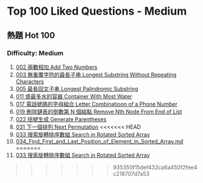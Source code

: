 # Top 100 Liked Questions - Medium
## 熱題 Hot 100

### Difficulty: Medium
001. [002 兩數相加 Add Two Numbers](https://github.com/Kuan-HC/LeetCode/blob/main/Top100LikedQuestions/002_Add_Two_Numbers.md)
002. [003 無重覆字符的最長子串 Longest Substring Without Repeating Characters](https://github.com/Kuan-HC/LeetCode/blob/main/Top100LikedQuestions/003_Longest_Substring_Without_Repeating_Characters.md)
003. [005 最長回文子串 Longest Palindromic Substring](https://github.com/Kuan-HC/LeetCode/blob/main/Top100LikedQuestions/005_Longest_Palindromic_Substring.md)
004. [011 盛最多水的容器 Container With Most Water](https://github.com/Kuan-HC/LeetCode/blob/main/Top100LikedQuestions/011_Container_With_Most_Water.md)
005. [017 電話號碼的字母組合 Letter Combinatioon of a Phone Number](https://github.com/Kuan-HC/LeetCode/blob/main/Top100LikedQuestions/017_Letter_Combinations_of_a_Phone_Number.md)
006. [019 刪除鏈表的倒數第 N 個結點 Remove Nth Node From End of List](https://github.com/Kuan-HC/LeetCode/blob/main/Top100LikedQuestions/019_Remove_Nth_Node_From_End_of_List.md)
007. [022 括號生成 Generate Parentheses](https://github.com/Kuan-HC/LeetCode/blob/main/Top100LikedQuestions/022_Generate_Parentheses.md)
008. [031 下一個排列 Next Permutation](https://github.com/Kuan-HC/LeetCode/blob/main/Top100LikedQuestions/031_Next_Permutation.md)
<<<<<<< HEAD
009. [033 搜索旋轉排序數組 Search in Rotated Sorted Array](https://github.com/Kuan-HC/LeetCode/blob/main/Top100LikedQuestions/033_Search_in_Rotated_Sorted_Array.md)
034. [034_Find_First_and_Last_Position_of_Element_in_Sorted_Array.md](https://github.com/Kuan-HC/LeetCode/blob/main/Top100LikedQuestions/034_Find_First_and_Last_Position_of_Element_in_Sorted_Array.md)
=======
009. [033 搜索旋轉排序數組 Search in Rotated Sorted Array](https://github.com/Kuan-HC/LeetCode/blob/main/Top100LikedQuestions/033_Search_in_Rotated_Sorted_Array.md)
>>>>>>> 935350f15def432ca6a450f2fee4c218707d7a53








